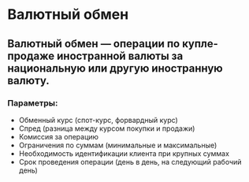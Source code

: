 # Валютный обмен

## Валютный обмен — операции по купле-продаже иностранной валюты за национальную или другую иностранную валюту. 

### Параметры:

- Обменный курс (спот-курс, форвардный курс)
- Спред (разница между курсом покупки и продажи)
- Комиссия за операцию
- Ограничения по суммам (минимальные и максимальные)
- Необходимость идентификации клиента при крупных суммах
- Срок проведения операции (день в день, на следующий рабочий день)
